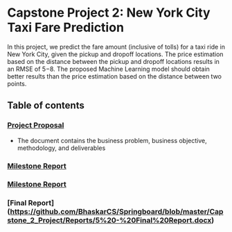 # Capstone Project 2: New York City Taxi Fare Prediction

In this project, we predict the fare amount (inclusive of tolls) for a taxi ride in New York City, given the pickup and dropoff locations. The price estimation based on the distance between the pickup and dropoff locations results in an RMSE of $5-$8. The proposed Machine Learning model should obtain better results than the price estimation based on the distance between two points.


## Table of contents 

### [Project Proposal](https://github.com/BhaskarCS/Springboard/blob/master/Capstone_2_Project/Reports/2%20-%20Project%20Proposal.docx)
* The document contains the business problem, business objective, methodology, and deliverables

### [Milestone Report](https://github.com/BhaskarCS/Springboard/blob/master/Capstone_2_Project/Reports/3%20-%20Capstone%20Project%202-%20Milestone%20Report.docx)

### [Milestone Report](https://github.com/BhaskarCS/Springboard/blob/master/Capstone_2_Project/Reports/4%20-%20New%20York%20City%20Taxi%20Fare%20Prediction.pptx)

### [Final Report] (https://github.com/BhaskarCS/Springboard/blob/master/Capstone_2_Project/Reports/5%20-%20Final%20Report.docx)
